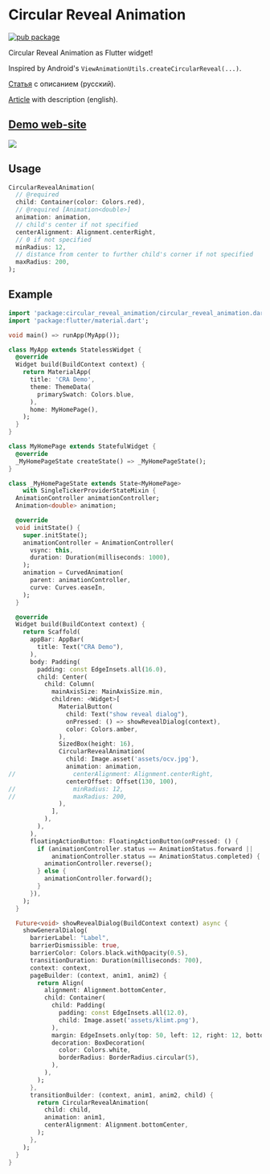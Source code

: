 # Circular Reveal Animation

[![pub package](https://img.shields.io/pub/v/circular_reveal_animation.svg)](https://pub.dartlang.org/packages/circular_reveal_animation)

Circular Reveal Animation as Flutter widget!

Inspired by Android's `ViewAnimationUtils.createCircularReveal(...)`.

[Статья](https://habr.com/post/452072/) с описанием (русский).

[Article](https://medium.com/flutter-community/how-to-implement-circularrevealanimation-as-flutter-library-and-publish-it-on-pub-dev-on-the-way-34e8cd21a46) with description (english).

## [Demo web-site](https://qwert2603.github.io/circular_reveal_animation/)

![](https://github.com/qwert2603/circular_reveal_animation/blob/master/art/device20190516131715%20(1).gif)

## Usage

```dart
CircularRevealAnimation(
  // @required
  child: Container(color: Colors.red),
  // @required [Animation<double>]
  animation: animation,
  // child's center if not specified
  centerAlignment: Alignment.centerRight,
  // 0 if not specified
  minRadius: 12,
  // distance from center to further child's corner if not specified
  maxRadius: 200,
);
```

## Example

```dart
import 'package:circular_reveal_animation/circular_reveal_animation.dart';
import 'package:flutter/material.dart';

void main() => runApp(MyApp());

class MyApp extends StatelessWidget {
  @override
  Widget build(BuildContext context) {
    return MaterialApp(
      title: 'CRA Demo',
      theme: ThemeData(
        primarySwatch: Colors.blue,
      ),
      home: MyHomePage(),
    );
  }
}

class MyHomePage extends StatefulWidget {
  @override
  _MyHomePageState createState() => _MyHomePageState();
}

class _MyHomePageState extends State<MyHomePage>
    with SingleTickerProviderStateMixin {
  AnimationController animationController;
  Animation<double> animation;

  @override
  void initState() {
    super.initState();
    animationController = AnimationController(
      vsync: this,
      duration: Duration(milliseconds: 1000),
    );
    animation = CurvedAnimation(
      parent: animationController,
      curve: Curves.easeIn,
    );
  }

  @override
  Widget build(BuildContext context) {
    return Scaffold(
      appBar: AppBar(
        title: Text("CRA Demo"),
      ),
      body: Padding(
        padding: const EdgeInsets.all(16.0),
        child: Center(
          child: Column(
            mainAxisSize: MainAxisSize.min,
            children: <Widget>[
              MaterialButton(
                child: Text("show reveal dialog"),
                onPressed: () => showRevealDialog(context),
                color: Colors.amber,
              ),
              SizedBox(height: 16),
              CircularRevealAnimation(
                child: Image.asset('assets/ocv.jpg'),
                animation: animation,
//                centerAlignment: Alignment.centerRight,
                centerOffset: Offset(130, 100),
//                minRadius: 12,
//                maxRadius: 200,
              ),
            ],
          ),
        ),
      ),
      floatingActionButton: FloatingActionButton(onPressed: () {
        if (animationController.status == AnimationStatus.forward ||
            animationController.status == AnimationStatus.completed) {
          animationController.reverse();
        } else {
          animationController.forward();
        }
      }),
    );
  }

  Future<void> showRevealDialog(BuildContext context) async {
    showGeneralDialog(
      barrierLabel: "Label",
      barrierDismissible: true,
      barrierColor: Colors.black.withOpacity(0.5),
      transitionDuration: Duration(milliseconds: 700),
      context: context,
      pageBuilder: (context, anim1, anim2) {
        return Align(
          alignment: Alignment.bottomCenter,
          child: Container(
            child: Padding(
              padding: const EdgeInsets.all(12.0),
              child: Image.asset('assets/klimt.png'),
            ),
            margin: EdgeInsets.only(top: 50, left: 12, right: 12, bottom: 0),
            decoration: BoxDecoration(
              color: Colors.white,
              borderRadius: BorderRadius.circular(5),
            ),
          ),
        );
      },
      transitionBuilder: (context, anim1, anim2, child) {
        return CircularRevealAnimation(
          child: child,
          animation: anim1,
          centerAlignment: Alignment.bottomCenter,
        );
      },
    );
  }
}

```
